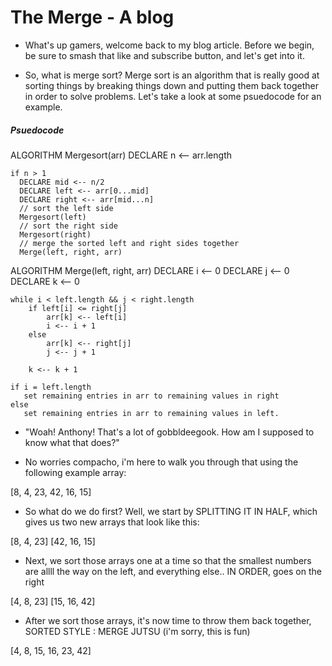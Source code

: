 # The Merge - A blog

* What's up gamers, welcome back to my blog article. Before we begin, be sure to smash that like and subscribe button, and let's get into it.

* So, what is merge sort? Merge sort is an algorithm that is really good at sorting things by breaking things down and putting them back together in order to solve problems. Let's take a look at some psuedocode for an example.

##### Psuedocode

ALGORITHM Mergesort(arr)
    DECLARE n <-- arr.length

    if n > 1
      DECLARE mid <-- n/2
      DECLARE left <-- arr[0...mid]
      DECLARE right <-- arr[mid...n]
      // sort the left side
      Mergesort(left)
      // sort the right side
      Mergesort(right)
      // merge the sorted left and right sides together
      Merge(left, right, arr)

ALGORITHM Merge(left, right, arr)
    DECLARE i <-- 0
    DECLARE j <-- 0
    DECLARE k <-- 0

    while i < left.length && j < right.length
        if left[i] <= right[j]
            arr[k] <-- left[i]
            i <-- i + 1
        else
            arr[k] <-- right[j]
            j <-- j + 1

        k <-- k + 1

    if i = left.length
       set remaining entries in arr to remaining values in right
    else
       set remaining entries in arr to remaining values in left.


* "Woah! Anthony! That's a lot of gobbldeegook. How am I supposed to know what that does?"

* No worries compacho, i'm here to walk you through that using the following example array:

[8, 4, 23, 42, 16, 15]

* So what do we do first? Well, we start by SPLITTING IT IN HALF, which gives us two new arrays that look like this:

[8, 4, 23]
[42, 16, 15]

* Next, we sort those arrays one at a time so that the smallest numbers are allll the way on the left, and everything else.. IN ORDER, goes on the right

[4, 8, 23]
[15, 16, 42]

* After we sort those arrays, it's now time to throw them back together, SORTED STYLE : MERGE JUTSU (i'm sorry, this is fun)

[4, 8, 15, 16, 23, 42]



